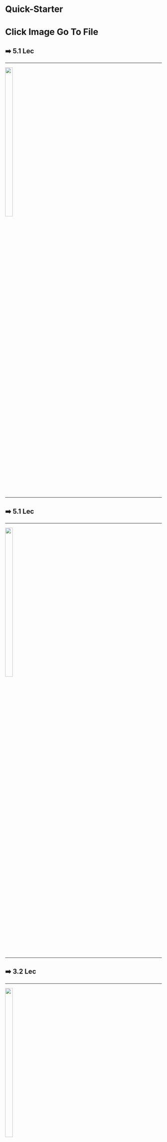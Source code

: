 # Quick-Starter
<h1>Click Image Go To File</h1>
<h2>➡️ 5.1 Lec</h2>

<hr>
<p>
  <a href ="https://github.com/Prafulpatnecha/my_rwn/tree/main/lib">
  <img src="https://github.com/Prafulpatnecha/my_rwn/assets/144161200/3dc1ebd7-89aa-4525-b312-63d18e767f68" width="22%" Height="35%">
  </a>
  </p>
<hr>
<h2>➡️ 5.1 Lec</h2>
 
<hr>
<p>
  <a href ="https://github.com/Prafulpatnecha/flutter_red_and_white_5_1?authuser=0">
  <img src="https://github.com/Prafulpatnecha/Quick-Starter/assets/144161200/a70fef7a-5dfc-4734-8a5b-1d0db56d466f" width="22%" Height="35%">
  </a>
  </p>
<hr>
<h2>➡️ 3.2 Lec</h2>

<hr>
<p>
  <a href ="https://github.com/Prafulpatnecha/icons_colors?authuser=0">
  <img src="https://github.com/Prafulpatnecha/Quick-Starter/assets/144161200/ee4a651a-f1ff-4a2c-b471-91afefe02d29" width="22%" Height="35%">
  </a>
  </p>
<hr>
<h2>➡️ 3.1 Lec</h2>

<hr>

<p>
  <a href ="https://github.com/Prafulpatnecha/anatomy_flutter_first">
  <img src="https://github.com/Prafulpatnecha/Quick-Starter/assets/144161200/7ceede86-8584-4b44-bf0f-18eb8438c28e" width="22%" Height="35%">
  </a>
  </p>
<hr>
<hr>
<h2>➡️Quick-Starter1.1  Lec</h2>
<hr>
<p>
  <a href ="https://github.com/Prafulpatnecha/list_of_fruits?authuser=0">
  <img src="https://github.com/Prafulpatnecha/Quick-Starter/assets/144161200/0e657a85-1749-4089-81ff-2b8318651038" width="22%" Height="35%">
  </a>
  </p>
<hr>

<h2>➡️ Quick-Starter1.2 Lec</h2>
<hr>
<p>
  <a href ="https://github.com/Prafulpatnecha/red_and_white_colors?authuser=0">
  <img src="https://github.com/Prafulpatnecha/Quick-Starter/assets/144161200/eeeb43a2-d031-4d28-b1d0-2eb9e2d69bdb" width="22%" Height="35%">
  </a>
  </p>
<hr>

<h2>➡️ Quick-Starter2 Lec</h2>
<hr>
<p>
  <a href ="https://github.com/Prafulpatnecha/quickstarterpage1?authuser=0">
  <img src="https://github.com/Prafulpatnecha/Quick-Starter/assets/144161200/142973f7-863f-4f92-a87c-280dc397b445" width="22%" Height="35%">
  </a>
  </p>
<hr>

<h2>➡️ Quick-Starter3 Lec</h2>
<hr>
<p>
  <a href ="https://github.com/Prafulpatnecha/flutter_application_1?authuser=0">
  <img src="https://github.com/Prafulpatnecha/Quick-Starter/assets/144161200/ebf781a9-b584-4365-b054-f8fe4086d493" width="22%" Height="35%">
  </a>
  </p>
<hr>

